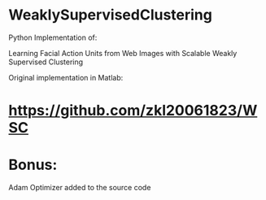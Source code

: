 # WeaklySupervisedClustering
Python Implementation of:

Learning Facial Action Units from Web Images with Scalable Weakly Supervised Clustering

Original implementation in Matlab:
# https://github.com/zkl20061823/WSC

# Bonus:
Adam Optimizer added to the source code
